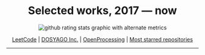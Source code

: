 <h1 align=center>Selected works, 2017 &mdash; now</h1>


<p align=center>
  <img align=center alt="github rating stats graphic with alternate metrics" src="https://github-readme-stats.vercel.app/api?username=crisdosyago&show_icons=true&theme=blueberry&hide_border=true&count_private=true">
</p>

<p align=center>
  <a href=https://leetcode.com/dosyago/>LeetCode</a> | <a href=https://dosyago.com>DOSYAGO Inc.</a> | <a href=https://openprocessing.org/user/15252?view=sketches>OpenProcessing</a> | <a href=https://github.com/crisdosyago?tab=repositories&q=&type=&language=&sort=stargazers>Most starred repositories</a>
</p>

<hr>

